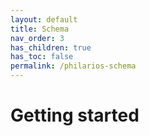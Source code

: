 ```yaml
---
layout: default
title: Schema
nav_order: 3
has_children: true
has_toc: false
permalink: /philarios-schema
---
```


# Getting started